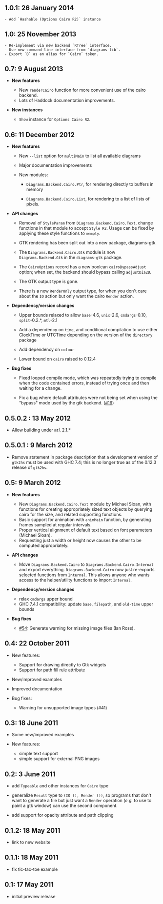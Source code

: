 1.0.1: 26 January 2014
----------------------

    - Add `Hashable (Options Cairo R2)` instance

1.0: 25 November 2013
---------------------

    - Re-implement via new backend `RTree` interface.
    - Use new command-line interface from `diagrams-lib`.
    - Export `B` as an alias for `Cairo` token.

0.7: 9 August 2013
------------------

* **New features**

    - New `renderCairo` function for more convenient use of the cairo
      backend.
    - Lots of Haddock documentation improvements.

* **New instances**

    - `Show` instance for `Options Cairo R2`.

0.6: 11 December 2012
---------------------

* **New features**

    - New `--list` option for `multiMain` to list all available diagrams

    - Major documentation improvements

    - New modules:

        + `Diagrams.Backend.Cairo.Ptr`, for rendering directly to buffers
          in memory

        + `Diagrams.Backend.Cairo.List`, for rendering to a list of lists
          of pixels.

* **API changes**

    - Removal of `StyleParam` from `Diagrams.Backend.Cairo.Text`, change
      functions in that module to accept `Style R2`.  Usage can be fixed
      by applying these style functions to `mempty`.

    - GTK rendering has been split out into a new package, diagrams-gtk.

	+ The `Diagrams.Backend.Cairo.Gtk` module is now
	  `Diagrams.Backend.Gtk` in the `diagrams-gtk` package.

	+ The `CairoOptions` record has a new boolean `cairoBypassAdjust`
	  option; when set, the backend should bypass calling `adjustDia2D`.

	+ The GTK output type is gone.

	+ There is a new `RenderOnly` output type, for when you don't
	  care about the `IO` action but only want the cairo `Render` action.

* **Dependency/version changes**

    - Upper bounds relaxed to allow
      `base`-4.6, `unix`-2.6, `cmdargs`-0.10, `split`-0.2.*, `mtl`-2.1

    - Add a dependency on `time`, and conditional compilation to use
      either ClockTime or UTCTime depending on the version of the
      `directory` package

    - Add dependency on `colour`

    - Lower bound on `cairo` raised to 0.12.4

* **Bug fixes**

    - Fixed looped compile mode, which was repeatedly trying to compile
      when the code contained errors, instead of trying once and then
      waiting for a change.

    - Fix a bug where default attributes were not being set when using
      the "bypass" mode used by the gtk backend. ([\#16](https://github.com/diagrams/diagrams-cairo/pull/16))

0.5.0.2 : 13 May 2012
---------------------

* Allow building under `mtl` 2.1.*

0.5.0.1 : 9 March 2012
----------------------

* Remove statement in package description that a development version
    of `gtk2hs` must be used with GHC 7.4; this is no longer true as of
    the 0.12.3 release of `gtk2hs`.

0.5: 9 March 2012
-----------------

* **New features**
    - New `Diagrams.Backend.Cairo.Text` module by Michael Sloan, with
      functions for creating appropriately sized text objects by
      querying cairo for the size, and related supporting functions.
    - Basic support for animation with `animMain` function, by
      generating frames sampled at regular intervals.
    - Proper vertical alignment of default text based on font
      parameters (Michael Sloan).
    - Requesting just a width or height now causes the other to be
      computed appropriately.

* **API changes**
    - Move `Diagrams.Backend.Cairo` to
      `Diagrams.Backend.Cairo.Internal` and export everything.
      `Diagrams.Backend.Cairo` now just re-exports selected functions
      from `Internal`.  This allows anyone who wants access to the
      helper/utility functions to import `Internal`.

* **Dependency/version changes**
    - relax `cmdargs` upper bound
    - GHC 7.4.1 compatibility: update `base`, `filepath`, and
      `old-time` upper bounds

* **Bug fixes**
    - [\#54](http://code.google.com/p/diagrams/issues/detail?id=54): Generate warning for missing image files (Ian Ross).

0.4: 22 October 2011
--------------------

* New features:
    + Support for drawing directly to Gtk widgets
    + Support for path fill rule attribute

* New/improved examples

* Improved documentation

* Bug fixes:
    + Warning for unsupported image types (#41)

0.3: 18 June 2011
-----------------

* Some new/improved examples

* New features:
    + simple text support
    + simple support for external PNG images

0.2: 3 June 2011
----------------

* add `Typeable` and other instances for `Cairo` type

* generalize `Result` type to `(IO (), Render ())`, so programs that
    don't want to generate a file but just want a `Render` operation
    (*e.g.* to use to paint a gtk window) can use the second component.

* add support for opacity attribute and path clipping

0.1.2: 18 May 2011
------------------

* link to new website

0.1.1: 18 May 2011
------------------

* fix tic-tac-toe example

0.1: 17 May 2011
----------------

* initial preview release
